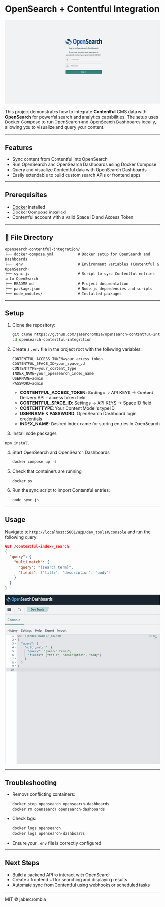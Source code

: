 
# OpenSearch + Contentful Integration

![login](/screenshots/login.png)

This project demonstrates how to integrate **Contentful** CMS data with **OpenSearch** for powerful search and analytics capabilities. The setup uses Docker Compose to run OpenSearch and OpenSearch Dashboards locally, allowing you to visualize and query your content.

---

## Features

- Sync content from Contentful into OpenSearch
- Run OpenSearch and OpenSearch Dashboards using Docker Compose
- Query and visualize Contentful data with OpenSearch Dashboards
- Easily extendable to build custom search APIs or frontend apps

---

## Prerequisites

- [Docker](https://docs.docker.com/get-docker/) installed
- [Docker Compose](https://docs.docker.com/compose/install/) installed
- Contentful account with a valid Space ID and Access Token

---

## 📁 File Directory

```
opensearch-contentful-integration/
├── docker-compose.yml           # Docker setup for OpenSearch and Dashboards
├── .env                         # Environment variables (Contentful & OpenSearch)
├── sync.js                      # Script to sync Contentful entries into OpenSearch
├── README.md                    # Project documentation
├── package.json                 # Node.js dependencies and scripts
└── node_modules/                # Installed packages
```

---

## Setup

1. Clone the repository:

   ```bash
   git clone https://github.com/jabercrombia/opensearch-contentful-integration.git
   cd opensearch-contentful-integration
   ```

2. Create a `.env` file in the project root with the following variables:

   ```env
   CONTENTFUL_ACCESS_TOKEN=your_access_token
   CONTENTFUL_SPACE_ID=your_space_id
   CONTENTTYPE=your_content_type
   INDEX_NAME=your_opensearch_index_name
   USERNAME=admin
   PASSWORD=admin
   ```

   - **CONTENTFUL_ACCESS_TOKEN**: Settings → API KEYS → Content Delivery API - access token field  
   - **CONTENTFUL_SPACE_ID**: Settings → API KEYS → Space ID field  
   - **CONTENTTYPE**: Your Content Model's type ID  
   - **USERNAME** & **PASSWORD**: OpenSearch Dashboard login credentials  
   - **INDEX_NAME**: Desired index name for storing entries in OpenSearch  

3. Install node packages
  ```
  npm install
  ```

4. Start OpenSearch and OpenSearch Dashboards:

   ```bash
   docker compose up -d
   ```

5. Check that containers are running:

   ```bash
   docker ps
   ```

6. Run the sync script to import Contentful entries:

   ```bash
   node sync.js
   ```

---

## Usage

Navigate to [`http://localhost:5601/app/dev_tools#/console`](http://localhost:5601/app/dev_tools#/console) and run the following query:

```json
GET /contentful-index/_search
{
  "query": {
    "multi_match": {
      "query": "{search term}",
      "fields": ["title", "description", "body"]
    }
  }
}
```

![console dashboard](/screenshots/console-search.png)

---

## Troubleshooting

- Remove conflicting containers:

  ```bash
  docker stop opensearch opensearch-dashboards
  docker rm opensearch opensearch-dashboards
  ```

- Check logs:

  ```bash
  docker logs opensearch
  docker logs opensearch-dashboards
  ```

- Ensure your `.env` file is correctly configured

---

## Next Steps

- Build a backend API to interact with OpenSearch
- Create a frontend UI for searching and displaying results
- Automate sync from Contentful using webhooks or scheduled tasks

---

MIT © jabercrombia
